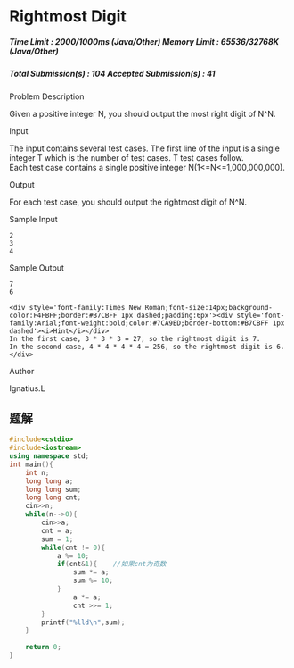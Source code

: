# Rightmost Digit

##### Time Limit : 2000/1000ms (Java/Other)   Memory Limit : 65536/32768K (Java/Other)

##### Total Submission(s) : 104   Accepted Submission(s) : 41

Problem Description

Given a positive integer N, you should output the most right digit of N^N.<br>

 

Input

The input contains several test cases. The first line of the input is a single integer T which is the number of test cases. T test cases follow.<br>Each test case contains a single positive integer N(1<=N<=1,000,000,000).<br>

 

Output

For each test case, you should output the rightmost digit of N^N.<br>

 

Sample Input

```
2
3
4
```

 

Sample Output

```
7
6

<div style='font-family:Times New Roman;font-size:14px;background-color:F4FBFF;border:#B7CBFF 1px dashed;padding:6px'><div style='font-family:Arial;font-weight:bold;color:#7CA9ED;border-bottom:#B7CBFF 1px dashed'><i>Hint</i></div>
In the first case, 3 * 3 * 3 = 27, so the rightmost digit is 7.
In the second case, 4 * 4 * 4 * 4 = 256, so the rightmost digit is 6.
</div>
```

 

Author

Ignatius.L

 ## 题解

```c++
#include<cstdio>
#include<iostream>
using namespace std;
int main(){
	int n;
	long long a;
	long long sum;
	long long cnt;
	cin>>n;
	while(n-->0){
		cin>>a;
		cnt = a;
		sum = 1;
		while(cnt != 0){
			a %= 10;
			if(cnt&1){    //如果cnt为奇数 
				sum *= a; 
				sum %= 10;
			}
				a *= a;
				cnt >>= 1;
		}
		printf("%lld\n",sum);
	}
	 
	return 0;
} 
```

